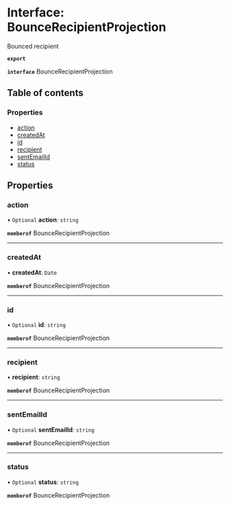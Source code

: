 # Interface: BounceRecipientProjection

Bounced recipient

**`export`**

**`interface`** BounceRecipientProjection

## Table of contents

### Properties

- [action](BounceRecipientProjection.md#action)
- [createdAt](BounceRecipientProjection.md#createdat)
- [id](BounceRecipientProjection.md#id)
- [recipient](BounceRecipientProjection.md#recipient)
- [sentEmailId](BounceRecipientProjection.md#sentemailid)
- [status](BounceRecipientProjection.md#status)

## Properties

### <a id="action" name="action"></a> action

• `Optional` **action**: `string`

**`memberof`** BounceRecipientProjection

___

### <a id="createdat" name="createdat"></a> createdAt

• **createdAt**: `Date`

**`memberof`** BounceRecipientProjection

___

### <a id="id" name="id"></a> id

• `Optional` **id**: `string`

**`memberof`** BounceRecipientProjection

___

### <a id="recipient" name="recipient"></a> recipient

• **recipient**: `string`

**`memberof`** BounceRecipientProjection

___

### <a id="sentemailid" name="sentemailid"></a> sentEmailId

• `Optional` **sentEmailId**: `string`

**`memberof`** BounceRecipientProjection

___

### <a id="status" name="status"></a> status

• `Optional` **status**: `string`

**`memberof`** BounceRecipientProjection

